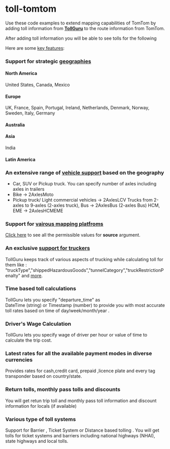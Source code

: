 # toll-tomtom
Use these code examples to extend mapping capabilities of TomTom by adding toll information from [**TollGuru**](https://tollguru.com/) to the route information from TomTom.

After adding toll information you will be able to see tolls for the following 

Here are some [key features](https://tollguru.com/developers/features):
### Support for strategic [geographies](https://github.com/mapup/toll-tomtom/wiki/Countries-supported-by-TollGuru) 
#### North America
United States, Canada, Mexico
#### Europe
UK, France, Spain, Portugal, Ireland, Netherlands, Denmark, Norway, Sweden, Italy, Germany
#### Australia

#### Asia
India
#### Latin America

### An extensive range of [vehicle support](https://github.com/mapup/toll-tomtom/wiki/Supported-vehicle-type-list-for-TollGuru-for-respective-continents) based on the geography
* Car, SUV or Pickup truck. You can specify number of axles including axles in trailers
* Bike -> 2AxlesMoto
* Pickup truck/ Light commercial vehicles -> 2AxlesLCV
Trucks from 2-axles to 9-axles (2-axles truck),
Bus -> 2AxlesBus (2-axles Bus)
HCM, EME -> 2AxlesHCMEME

### Support for [vairous mapping platfroms](https://github.com/mapup)
[Click here](https://github.com/mapup/toll-tomtom/wiki/Mapping-platforms-supported-by-TollGuru) to see all the permissible values for **source** argument.

### An exclusive [support for truckers](https://github.com/mapup/toll-tomtom/wiki/Supported-trucking-parameter-in-TollGuru)
TollGuru keeps track of various aspects of trucking while calculating toll for them like : "truckType","shippedHazardousGoods","tunnelCategory","truckRestrictionPenalty" and [more](https://github.com/mapup/toll-tomtom/wiki/Supported-trucking-parameter-in-TollGuru).

### Time based toll calculations
TollGuru lets you specify "departure_time" as 	
DateTime (string) or Timestamp (number) to provide you with most accurate toll rates based on time of day/week/month/year .

### Driver's Wage Calculation
TollGuru lets you specify wage of driver per hour or value of time to calculate the trip cost.

### Latest rates for all the available payment modes in  diverse currencies
Provides rates for cash,credit card, prepaid ,licence plate and every tag transponder based on country/state.

### Return tolls, monthly pass tolls and discounts
You will get retun trip toll and monthly pass toll information and discount information for locals (if available)

### Various type of toll systems
Support for Barrier , Ticket System or Distance based tolling .
You will get tolls for ticket systems and barriers including national highways (NHAI), state highways and local tolls.


